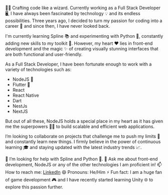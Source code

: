<p>👨‍💻 Crafting code like a wizard. Currently working as a Full Stack Developer 🖥️, I have always been fascinated by technology 💡 and its endless possibilities. Three years ago, I decided to turn my passion for coding into a career 👔 and since then, I have never looked back.</p> 
<p>I'm currently learning Spline 📚 and experimenting with Python 🐍, constantly adding new skills to my toolkit 🧰. However, my heart ❤️ lies in front-end development and the magic ✨ of creating visually stunning interfaces that are both functional and user-friendly.</p> 
<p>As a Full Stack Developer, I have been fortunate enough to work with a variety of technologies such as:</p> 
<ul>
    <li>NodeJS 🚀</li>
    <li>Flutter 🦋</li>
    <li>React</li>
    <li>React Native</li>
    <li>Dart</li>
    <li>NestJs</li>
    <li>NextJS</li>
</ul>
<p>But out of all these, NodeJS holds a special place in my heart as it has given me the superpowers 🦸‍♂️ to build scalable and efficient web applications.</p> 
<p>I’m looking to collaborate on projects that challenge me to push my limits 💪 and constantly learn new things. I firmly believe in the power of continuous learning 🎓 and staying updated with the latest industry trends 📈.</p> 
<p>🤔 I’m looking for help with Spline and Python 🐍. 💬 Ask me about front-end development, NodeJS or any of the other technologies I am proficient in! 📫 How to reach me: <a href="https://www.linkedin.com/in/fabian-amino-b6bba5253/">LinkedIn</a> 😄 Pronouns: He/Him ⚡ Fun fact: I am a huge fan of game development 🎮 and I have recently started learning Unity 🌐 to explore this passion further.</p>
